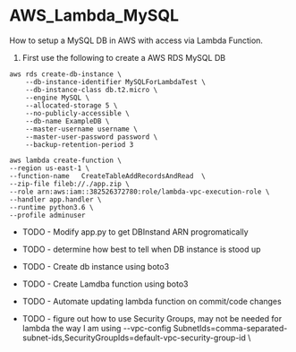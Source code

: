 # AWS_Lambda_MySQL
How to setup a MySQL DB in AWS with access via Lambda Function.


1) First use the following to create a AWS RDS MySQL DB
```
aws rds create-db-instance \
    --db-instance-identifier MySQLForLambdaTest \
    --db-instance-class db.t2.micro \
    --engine MySQL \
    --allocated-storage 5 \
    --no-publicly-accessible \
    --db-name ExampleDB \
    --master-username username \
    --master-user-password password \
    --backup-retention-period 3 
```


```
aws lambda create-function \
--region us-east-1 \
--function-name   CreateTableAddRecordsAndRead  \
--zip-file fileb://./app.zip \
--role arn:aws:iam::382526372780:role/lambda-vpc-execution-role \
--handler app.handler \
--runtime python3.6 \
--profile adminuser
```

- TODO - Modify app.py to get DBInstand ARN progromatically
- TODO - determine how best to tell when DB instance is stood up
- TODO - Create db instance using boto3
- TODO - Create Lamdba function using boto3
- TODO - Automate updating lambda function on commit/code changes

- TODO - figure out how to use Security Groups, may not be needed for lambda the way I am using
  --vpc-config SubnetIds=comma-separated-subnet-ids,SecurityGroupIds=default-vpc-security-group-id \

